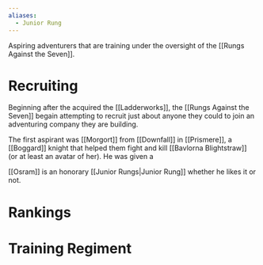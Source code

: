 ```yaml
---
aliases:
  - Junior Rung
---
```

Aspiring adventurers that are training under the oversight of the [[Rungs Against the Seven]].
# Recruiting
Beginning after the acquired the [[Ladderworks]], the [[Rungs Against the Seven]] begain attempting to recruit just about anyone they could to join an adventuring company they are building.

The first aspirant was [[Morgort]] from [[Downfall]] in [[Prismere]], a [[Boggard]] knight that helped them fight and kill [[Bavlorna Blightstraw]] (or at least an avatar of her). He was given a 

[[Osram]] is an honorary [[Junior Rungs|Junior Rung]] whether he likes it or not.

# Rankings

# Training Regiment

